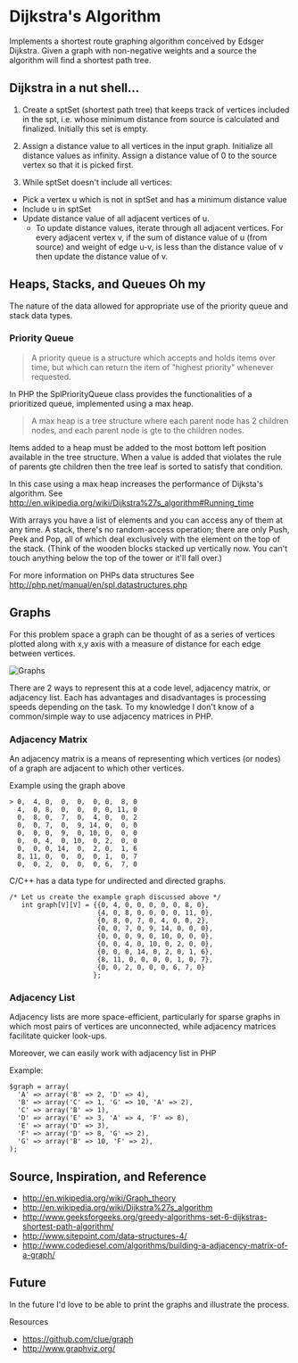 # Dijkstra's Algorithm

Implements a shortest route graphing algorithm conceived by Edsger Dijkstra. Given a graph with non-negative
weights and a source the algorithm will find a shortest path tree.

## Dijkstra in a nut shell...

1. Create a sptSet (shortest path tree) that keeps track of vertices included in the spt, i.e. whose minimum
distance from source is calculated and finalized. Initially this set is empty.

2. Assign a distance value to all vertices in the input graph. Initialize all distance values as infinity.
Assign a distance value of 0 to the source vertex so that it is picked first.

3. While sptSet doesn't include all vertices:
 * Pick a vertex u which is not in sptSet and has a minimum distance value
 * Include u in sptSet
 * Update distance value of all adjacent vertices of u.
   * To update distance values, iterate through all adjacent vertices. For every adjacent vertex v, if the 
   sum of distance value of u (from source) and weight of edge u-v, is less than the distance value of
   v then update the distance value of v.
       
       
## Heaps, Stacks, and Queues Oh my

The nature of the data allowed for appropriate use of the priority queue and stack data types.

### Priority Queue

> A priority queue is a structure which accepts and holds items over time, but which can return the item of "highest
priority" whenever requested.

In PHP the SplPriorityQueue class provides the functionalities of a prioritized queue, implemented using a max heap.

> A max heap is a tree structure where each parent node has 2 children nodes, and each parent node is gte to the
children nodes.

Items added to a heap must be added to the most bottom left position available in the tree structure. When a 
value is added that violates the rule of parents gte children then the tree leaf is sorted to satisfy that condition.

In this case using a max heap increases the performance of Dijksta's algorithm.
See http://en.wikipedia.org/wiki/Dijkstra%27s_algorithm#Running_time

With arrays you have a list of elements and you can access any of them at any time. A stack, there's no random-access
operation; there are only Push, Peek and Pop, all of which deal exclusively with the element on the top of the stack.
(Think of the wooden blocks stacked up vertically now. You can't touch anything below the top of the tower or it'll fall over.)

For more information on PHPs data structures
See http://php.net/manual/en/spl.datastructures.php 

## Graphs

For this problem space a graph can be thought of as a series of vertices plotted along with x,y axis with a
measure of distance for each edge between vertices.

![Graphs](http://www.geeksforgeeks.org/wp-content/uploads/Fig-11.jpg "Source: http://www.geeksforgeeks.org")

There are 2 ways to represent this at a code level, adjacency matrix, or adjacency list. Each has advantages 
and disadvantages is processing speeds depending on the task. To my knowledge I don't know of a common/simple
way to use  adjacency matrices in PHP.

### Adjacency Matrix

An adjacency matrix is a means of representing which vertices (or nodes) of a graph are adjacent to which other vertices.

Example using the graph above

    > 0,  4, 0,  0,  0,  0, 0,  8, 0
      4,  0, 8,  0,  0,  0, 0, 11, 0 
      0,  8, 0,  7,  0,  4, 0,  0, 2                     
      0,  0, 7,  0,  9, 14, 0,  0, 0                     
      0,  0, 0,  9,  0, 10, 0,  0, 0
      0,  0, 4,  0, 10,  0, 2,  0, 0                     
      0,  0, 0, 14,  0,  2, 0,  1, 6
      8, 11, 0,  0,  0,  0, 1,  0, 7
      0,  0, 2,  0,  0,  0, 6,  7, 0

C/C++ has a data type for undirected and directed graphs. 

    /* Let us create the example graph discussed above */
       int graph[V][V] = {{0, 4, 0, 0, 0, 0, 0, 8, 0},
                          {4, 0, 8, 0, 0, 0, 0, 11, 0},
                          {0, 8, 0, 7, 0, 4, 0, 0, 2},
                          {0, 0, 7, 0, 9, 14, 0, 0, 0},
                          {0, 0, 0, 9, 0, 10, 0, 0, 0},
                          {0, 0, 4, 0, 10, 0, 2, 0, 0},
                          {0, 0, 0, 14, 0, 2, 0, 1, 6},
                          {8, 11, 0, 0, 0, 0, 1, 0, 7},
                          {0, 0, 2, 0, 0, 0, 6, 7, 0}
                         };

### Adjacency List

Adjacency lists are more space-efficient, particularly for sparse graphs in which most pairs of vertices are 
unconnected, while adjacency matrices facilitate quicker look-ups.

Moreover, we can easily work with adjacency list in PHP

Example:

    $graph = array(
      'A' => array('B' => 2, 'D' => 4),
      'B' => array('C' => 1, 'G' => 10, 'A' => 2),
      'C' => array('B' => 1),
      'D' => array('E' => 3, 'A' => 4, 'F' => 8),
      'E' => array('D' => 3),
      'F' => array('D' => 8, 'G' => 2),
      'G' => array('B' => 10, 'F' => 2),
    );

## Source, Inspiration, and Reference
* http://en.wikipedia.org/wiki/Graph_theory
* http://en.wikipedia.org/wiki/Dijkstra%27s_algorithm
* http://www.geeksforgeeks.org/greedy-algorithms-set-6-dijkstras-shortest-path-algorithm/
* http://www.sitepoint.com/data-structures-4/
* http://www.codediesel.com/algorithms/building-a-adjacency-matrix-of-a-graph/

## Future

In the future I'd love to be able to print the graphs and illustrate the process.

Resources
* https://github.com/clue/graph
* http://www.graphviz.org/
